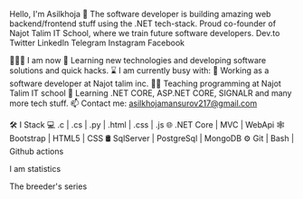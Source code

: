Hello, I'm Asilkhoja 👋
The software developer is building amazing web backend/frontend stuff using the .NET tech-stack. Proud co-founder of Najot Talim IT School, where we train future software developers.
Dev.to Twitter LinkedIn Telegram Instagram Facebook

👨🏻‍💻 I am now
🤔 Learning new technologies and developing software solutions and quick hacks.
⌛️ I am currently busy with:
💼 Working as a software developer at Najot talim inc.
👨‍🏫 Teaching programming at Najot Talim IT school
🌱 Learning .NET CORE, ASP.NET CORE, SIGNALR and many more tech stuff.
📫 Contact me: asilkhojamansurov217@gmail.com

🛠 I Stack
💻 .c | .cs | .py | .html | .css | .js
🌐 .NET Core | MVC | WebApi
🕸 Bootstrap | HTML5 | CSS
🛢 SqlServer | PostgreSql | MongoDB
⚙️ Git | Bash | Github actions

I am statistics


The breeder's series
